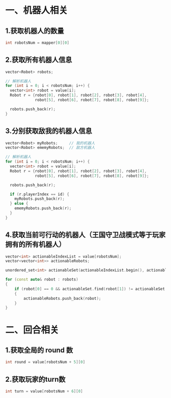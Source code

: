 # 一、机器人相关

## 1.获取机器人的数量

```c++
int robotsNum = mapper[0][0]
```

## 2.获取所有机器人信息

```c++
vector<Robot> robots;

// 解析机器人
for (int i = 0; i < robotsNum; i++) {
  vector<int> robot = value[i];
  Robot r = {robot[0], robot[1], robot[2], robot[3], robot[4],
             robot[5], robot[6], robot[7], robot[8], robot[9]};

  robots.push_back(r);
}
```

## 3.分别获取敌我的机器人信息

```c++
vector<Robot> myRobots;     // 我的机器人
vector<Robot> ememyRobots;  // 敌方机器人

// 解析机器人
for (int i = 0; i < robotsNum; i++) {
  vector<int> robot = value[i];
  Robot r = {robot[0], robot[1], robot[2], robot[3], robot[4],
             robot[5], robot[6], robot[7], robot[8], robot[9]};

  robots.push_back(r);

  if (r.playerIndex == id) {
    myRobots.push_back(r);
  } else {
    ememyRobots.push_back(r);
  }
}
```

## 4.获取当前可行动的机器人（王国守卫战模式等于玩家拥有的所有机器人）

```c++
vector<int> actionableIndexList = value[robotsNum];
vector<vector<int>> actionableRobots;

unordered_set<int> actionableSet(actionableIndexList.begin(), actionableIndexList.end());

for (const auto& robot : robots)
{
    if (robot[0] == 0 && actionableSet.find(robot[1]) != actionableSet.end())
    {
        actionableRobots.push_back(robot);
    }
}
```

# 二、回合相关

## 1.获取全局的 round 数

```c++
int round = value[robotsNum + 5][0]
```

## 2.获取玩家的turn数

```c++
int turn = value[robotsNum + 6][0]
```

